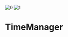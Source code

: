 ![0](https://github.com/Yulia2120/TimeManager/assets/87224511/a3719359-b682-4098-bf97-a541fdb4cb0e)
![1](https://github.com/Yulia2120/TimeManager/assets/87224511/984c0387-788a-4cfc-b7c8-3f46ecc18dbd)
# TimeManager
